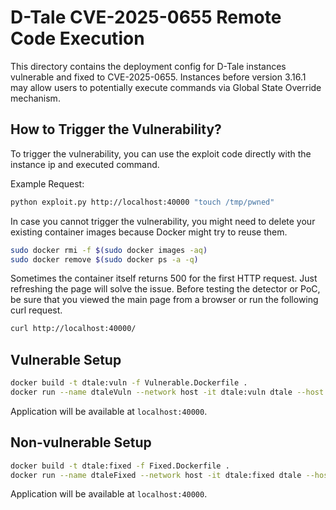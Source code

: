 # D-Tale CVE-2025-0655 Remote Code Execution

This directory contains the deployment config for D-Tale instances vulnerable and fixed to CVE-2025-0655. Instances before version 3.16.1 may allow users to potentially execute commands via Global State Override mechanism.

## How to Trigger the Vulnerability?

To trigger the vulnerability, you can use the exploit code directly with the instance ip and executed command.

Example Request:
```sh
python exploit.py http://localhost:40000 "touch /tmp/pwned"
```

In case you cannot trigger the vulnerability, you might need to delete your existing container images because Docker might try to reuse them.

```sh
sudo docker rmi -f $(sudo docker images -aq)
sudo docker remove $(sudo docker ps -a -q)
```

Sometimes the container itself returns 500 for the first HTTP request. Just refreshing the page will solve the issue. Before testing the detector or PoC, be sure that you viewed the main page from a browser or run the following curl request.

```sh
curl http://localhost:40000/
```

## Vulnerable Setup

```sh
docker build -t dtale:vuln -f Vulnerable.Dockerfile .
docker run --name dtaleVuln --network host -it dtale:vuln dtale --host localhost 
```

Application will be available at `localhost:40000`.

## Non-vulnerable Setup

```sh
docker build -t dtale:fixed -f Fixed.Dockerfile .
docker run --name dtaleFixed --network host -it dtale:fixed dtale --host localhost  
```

Application will be available at `localhost:40000`.
